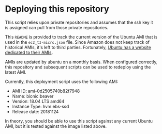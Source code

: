# Deploying this repository

This script relies upon private repositories and assumes that the ssh
key it is assigned can pull from those private repositories.

This `README` is provided to track the current version of the Ubuntu AMI
that is used in the `ec2_t3-micro.json` file.  Since Amazon does not
keep track of historical AMIs, it's left to third parties.  Fortunately,
[Ubuntu has a website dedicated to their
AMIs](https://cloud-images.ubuntu.com/locator/).

AMIs are updated by ubuntu on a monthly basis.  When configured
correctly, this repository and subsequent scripts can be used to
redeploy using the latest AMI.

Currently, this deployment script uses the following AMI:

* AMI ID: ami-0d2505740b82f7948
* Name: bionic beaver
* Version: 18.04 LTS amd64
* Instance Type: hvm:ebs-ssd
* Release date: 20181124

In theory, you should be able to use this script against any current
Ubuntu AMI, but it is tested against the image listed above.
